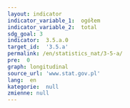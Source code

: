 ```yaml
---
layout: indicator
indicator_variable_1:  ogółem
indicator_variable_2:  total
sdg_goal: 3
indicator:  3.5.a.0
target_id:  '3.5.a'
permalink: /en/statistics_nat/3-5-a/
pre:  0
graph: longitudinal
source_url: 'www.stat.gov.pl'
lang:  en
kategorie:  null
zmienne: null
---
```

